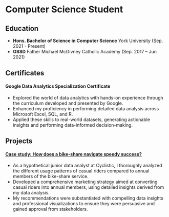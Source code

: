 # Computer Science Student

## Education 

* __Hons. Bachelor of Science in Computer Science__  York University (Sep. 2021 - Present)
* __OSSD__  Father Michael McGivney Catholic Academy (Sep. 2017 – Jun 2021)

## Certificates
#### **Google Data Analytics Specialization Certificate**
- Explored the world of data analytics with hands-on experience through the curriculum developed and presented by Google.
- Enhanced my proficiency in performing detailed data analysis across Microsoft Excel, SQL, and R.
- Applied these skills to real-world datasets, generating actionable insights and performing data-informed decision-making.

## Projects
#### **[Case study: How does a bike-share navigate speedy success?](./Cyclistic_Case_Study.html)**
* As a hypothetical junior data analyst at Cyclistic, I thoroughly analyzed the different usage patterns of casual riders compared to annual members of the bike-share service.
* Developed a comprehensive marketing strategy aimed at converting casual riders into annual members, using detailed insights derived from my data analysis.
* My recommendations were substantiated with compelling data insights and professional visualizations to ensure they were persuasive and gained approval from stakeholders.

<!--
**ruhriz/ruhriz** is a ✨ _special_ ✨ repository because its `README.md` (this file) appears on your GitHub profile.

Here are some ideas to get you started:

- 🔭 I’m currently working on ...
- 🌱 I’m currently learning ...
- 👯 I’m looking to collaborate on ...
- 🤔 I’m looking for help with ...
- 💬 Ask me about ...
- 📫 How to reach me: ...
- 😄 Pronouns: ...
- ⚡ Fun fact: ...
-->

